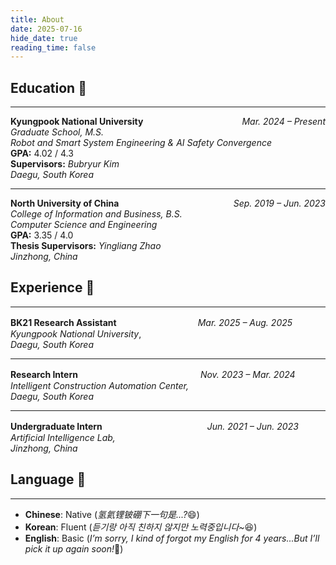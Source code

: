 ```yaml
---
title: About
date: 2025-07-16
hide_date: true
reading_time: false
---
```


## Education 📖

<hr>

<div style="display: flex; justify-content: space-between; align-items: baseline;">
  <div><strong>Kyungpook National University</strong></div>
  <div><em>Mar. 2024 – Present</em></div>
</div>
<em>Graduate School, M.S.</em><br>
<em>Robot and Smart System Engineering & AI Safety Convergence</em><br>
<strong>GPA:</strong> 4.02 / 4.3<br>
<strong>Supervisors:</strong> <em>Bubryur Kim</em><br>
<em>Daegu, South Korea</em>

<hr>

<div style="display: flex; justify-content: space-between; align-items: baseline;">
  <div><strong>North University of China</strong></div>
  <div><em>Sep. 2019 – Jun. 2023</em></div>
</div>
<em>College of Information and Business, B.S.</em><br>
<em>Computer Science and Engineering</em><br>
<strong>GPA:</strong> 3.35 / 4.0<br>
<strong>Thesis Supervisors:</strong> <em>Yingliang Zhao</em><br>
<em>Jinzhong, China</em>


## Experience 💼

---

**BK21 Research Assistant**　　　　　　　　　 *Mar. 2025 – Aug. 2025*  
*Kyungpook National University*,  
*Daegu, South Korea*

---

**Research Intern**　　　　　　　　　　　　　　*Nov. 2023 – Mar. 2024*  
*Intelligent Construction Automation Center,*  
*Daegu, South Korea*  

---

**Undergraduate Intern**　　　　　　　　　　　　*Jun. 2021 – Jun. 2023*  
*Artificial Intelligence Lab,*  
*Jinzhong, China*  


## Language 💬

---

- **Chinese**: Native (*氢氦锂铍硼下一句是...?*😄)  
- **Korean**: Fluent (*듣기랑 아직 친하지 않지만 노력중입니다~*😆)
- **English**: Basic (*I’m sorry, I kind of forgot my English for 4 years...But I’ll pick it up again soon!*💪)